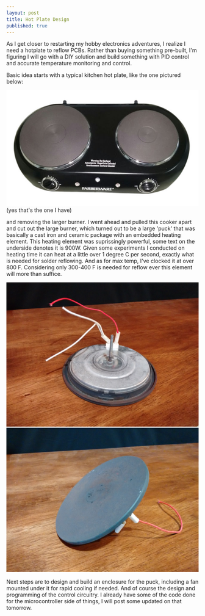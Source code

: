 ```yaml
---
layout: post
title: Hot Plate Design
published: true
---
```


As I get closer to restarting my hobby electronics adventures, I realize I need a hotplate to reflow PCBs. Rather than buying something pre-built, I'm figuring I will go with a DIY solution and build something with PID control and accurate temperature monitoring and control. 

Basic idea starts with a typical kitchen hot plate, like the one pictured below:

![Your typical $30 electric stove](/images/Burner.jpg)
(yes that's the one I have)

and removing the larger burner. I went ahead and pulled this cooker apart and cut out the large burner, which turned out to be a large 'puck' that was basically a cast iron and ceramic package with an embedded heating element. This heating element was suprissingly powerful, some text on the underside denotes it is 900W. Given some experiments I conducted on heating time it can heat at a little over 1 degree C per second, exactly what is needed for solder reflowing. And as for max temp, I've clocked it at over 800 F. Considering only 300-400 F is needed for reflow ever this element will more than suffice. 

![What power these things](/images/puck_under.jpg)
![](/images/puck_top.jpg)

Next steps are to design and build an enclosure for the puck, including a fan mounted under it for rapid cooling if needed. And of course the design and programming of the control circuitry. I already have some of the code done for the microcontroller side of things, I will post some updated on that tomorrow. 
